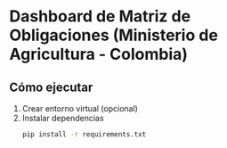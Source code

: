 # Dashboard de Matriz de Obligaciones (Ministerio de Agricultura - Colombia)

## Cómo ejecutar
1. Crear entorno virtual (opcional)
2. Instalar dependencias
   ```bash
   pip install -r requirements.txt
